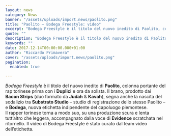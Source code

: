 ```yaml
---
layout: news
category: News
banner: "/assets/uploads/import.news/paolito.png"
title: "Paolito – Bodega Freestyle: video"
excerpt: "Bodega Freestyle è il titolo del nuovo inedito di Paolito, colonna portante del rap torinese prima con i Duplici e ora da solista. Il brano, prodotto dai Bacon Strips (duo formato da Judah & Kavah), segna anche la nascita del sodalizio tra Substrato Studio – studio di registrazione dello stesso Paolito – e Bodega, nuova [&hellip"
quote: ""
description: "Bodega Freestyle è il titolo del nuovo inedito di Paolito, colonna portante del rap torinese prima con i Duplici e ora da solista. Il brano, prodotto dai Bacon Strips (duo formato da Judah & Kavah), segna anche la nascita del sodalizio tra Substrato Studio – studio di registrazione dello stesso Paolito – e Bodega, nuova [&hellip"
keywords: ""
date: 2017-12-14T00:00:00.000+01:00
author: "Riccardo Primavera"
cover: "/assets/uploads/import.news/paolito.png"
pagination:
  enabled: true

---
```


_Bodega Freestyle_ è il titolo del nuovo inedito di **Paolito**, colonna portante del rap torinese prima con i **Duplici** e ora da solista. Il brano, prodotto dai **Bacon Strips** (duo formato da **Judah** & **Kavah**), segna anche la nascita del sodalizio tra **Substrato Studio** – studio di registrazione dello stesso Paolito – e **Bodega**, nuova etichetta indipendente del capoluogo piemontese.  
Il rapper torinese torna a modo suo, su una produzione scura e lenta tutt’altro che leggera, accompagnato dalla voce di **Evidence** scratchata nel ritornello. Il video di Bodega Freestyle è stato curato dal team video dell’etichetta.